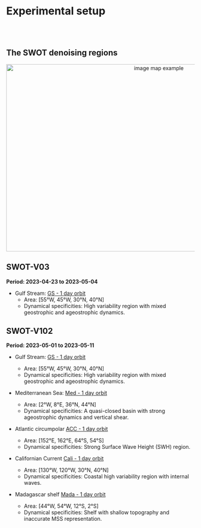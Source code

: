 # Experimental setup

<br>
 

<br>
 
 

The SWOT denoising regions
---------------------------------- 
     

<embed> 
    <center>
    <div class="image-container"> 
    <map name="map_example1"> <area href="https://2024b-dc-swotdenoising.readthedocs.io/en/latest/2_1dswotdenoising_regional/1dswotdenoising_acc.html" target="_blank" alt="ACC" shape=poly coords="670,354, 670,330, 696,330, 696,354"> <area href="https://2024b-dc-swotdenoising.readthedocs.io/en/latest/2_1dswotdenoising_regional/1dswotdenoising_gulfstream.html" target="_blank" alt="Gulf Stream" shape=poly coords="157,95, 157,83, 170,83, 170,95"> <area href="https://2024b-dc-swotdenoising.readthedocs.io/en/latest/2_1dswotdenoising_regional/1dswotdenoising_med.html" target="_blank" alt="Mediterranean Sea" shape=poly coords="203,90, 203,80, 215,80, 215,90"> <area href="https://2024b-dc-swotdenoising.readthedocs.io/en/latest/2_1dswotdenoising_regional/1dswotdenoising_cali.html" target="_blank" alt="Californian Current" shape=poly coords="92,95, 92,83, 105,83, 105,95">  <area href="https://2024b-dc-swotdenoising.readthedocs.io/en/latest/2_1dswotdenoising_regional/1dswotdenoising_mada.html" target="_blank" alt="Madagascar shelf" shape=poly coords="243,132, 243,121, 255,121, 255,132">  <img src="https://github.com/ocean-data-challenges/2024b_DC_SWOTdenoising/assets/33433820/b62394ab-cc2b-488e-82a7-421474e48b84" title="1d orbit" alt="image map example" width=800 height=500 usemap="#map_example1"></map> 
    </div> 
    </center>

</embed>


## SWOT-V03

**Period: 2023-04-23 to 2023-05-04**

* Gulf Stream: [GS - 1 day orbit](https://2024b-dc-swotdenoising.readthedocs.io/en/latest/2_1dswotdenoising_V03/1dswotdenoising_V03_gulfstream.html)
    - Area: [55°W, 45°W, 30°N, 40°N]
    - Dynamical specificities: High variability region with mixed geostrophic and ageostrophic dynamics.

## SWOT-V102

**Period: 2023-05-01 to 2023-05-11**

* Gulf Stream: [GS - 1 day orbit](https://2024b-dc-swotdenoising.readthedocs.io/en/latest/2_1dswotdenoising_V102/1dswotdenoising_V102_gulfstream.html)
    - Area: [55°W, 45°W, 30°N, 40°N]
    - Dynamical specificities: High variability region with mixed geostrophic and ageostrophic dynamics.

* Mediterranean Sea: [Med - 1 day orbit](https://2024b-dc-swotdenoising.readthedocs.io/en/latest/2_1dswotdenoising_V102/1dswotdenoising_V102_med.html)
    - Area: [2°W, 8°E, 36°N, 44°N]
    - Dynamical specificities: A quasi-closed basin with strong ageostrophic dynamics and vertical shear.

* Atlantic circumpolar [ACC - 1 day orbit](https://2024b-dc-swotdenoising.readthedocs.io/en/latest/2_1dswotdenoising_V102/1dswotdenoising_V102_acc.html)
    - Area: [152°E, 162°E, 64°S, 54°S]
    - Dynamical specificities: Strong Surface Wave Height (SWH) region.

* Californian Current [Cali - 1 day orbit](https://2024b-dc-swotdenoising.readthedocs.io/en/latest/2_1dswotdenoising_V102/1dswotdenoising_V102_cali.html)
    - Area: [130°W, 120°W, 30°N, 40°N]
    - Dynamical specificities: Coastal high variability region with internal waves.

* Madagascar shelf [Mada - 1 day orbit](https://2024b-dc-swotdenoising.readthedocs.io/en/latest/2_1dswotdenoising_V102/1dswotdenoising_V102_mada.html)
    - Area: [44°W, 54°W, 12°S, 2°S]
    - Dynamical specificities: Shelf with shallow topography and inaccurate MSS representation.
 


<br /> 